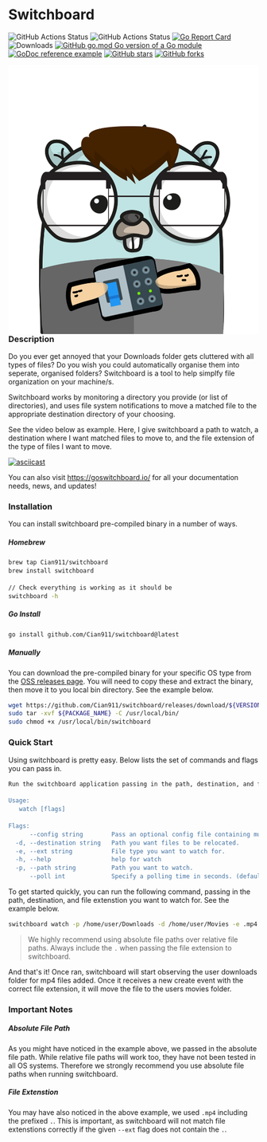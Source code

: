 # Switchboard
![GitHub Actions Status](https://github.com/Cian911/switchboard/workflows/Release/badge.svg) ![GitHub Actions Status](https://github.com/Cian911/switchboard/workflows/Test%20Suite/badge.svg)  [![Go Report Card](https://goreportcard.com/badge/github.com/cian911/switchboard)](https://goreportcard.com/report/github.com/cian911/switchboard) ![Downloads](https://img.shields.io/github/downloads/Cian911/switchboard/total.svg) [![GitHub go.mod Go version of a Go module](https://img.shields.io/github/go-mod/go-version/Cian911/switchboard.svg)](https://github.com/Cian911/switchboard) [![GoDoc reference example](https://img.shields.io/badge/godoc-reference-blue.svg)](https://pkg.go.dev/github.com/cian911/switchboard) [![GitHub stars](https://badgen.net/github/stars/Cian911/switchboard)](https://GitHub.com/Cian911/switchboard/starazers/) [![GitHub forks](https://badgen.net/github/forks/Cian911/switchboard/)](https://GitHub.com/Cian911/switchboard/network/)

<p align="center">
  <img style="float: right;" src="examples/logo.png" alt="Gomerge logo"/>
</p>

### Description
Do you ever get annoyed that your Downloads folder gets cluttered with all types of files? Do you wish you could automatically organise them into seperate, organised folders? Switchboard is a tool to help simplfy file organization on your machine/s. 

Switchboard works by monitoring a directory you provide (or list of directories), and uses file system notifications to move a matched file to the appropriate destination directory of your choosing.

See the video below as example. Here, I give switchboard a path to watch, a destination where I want matched files to move to, and the file extension of the type of files I want to move.


[![asciicast](https://asciinema.org/a/OwbnYltbn0jcSAGzfdmujwklJ.svg)](https://asciinema.org/a/OwbnYltbn0jcSAGzfdmujwklJ)

You can also visit https://goswitchboard.io/ for all your documentation needs, news, and updates!


### Installation

You can install switchboard pre-compiled binary in a number of ways.

##### Homebrew

```sh
brew tap Cian911/switchboard
brew install switchboard

// Check everything is working as it should be
switchboard -h
```

##### Go Install

```sh
go install github.com/Cian911/switchboard@latest
```

##### Manually

You can download the pre-compiled binary for your specific OS type from the [OSS releases page](https://github.com/Cian911/switchboard/releases). You will need to copy these and extract the binary, then move it to you local bin directory. See the example below.

```sh
wget https://github.com/Cian911/switchboard/releases/download/${VERSION}/${PACKAGE_NAME}
sudo tar -xvf ${PACKAGE_NAME} -C /usr/local/bin/
sudo chmod +x /usr/local/bin/switchboard
```

### Quick Start

Using switchboard is pretty easy. Below lists the set of commands and flags you can pass in.

```sh
Run the switchboard application passing in the path, destination, and file type you'd like to watch for.

Usage:
   watch [flags]

Flags:
      --config string        Pass an optional config file containing multiple paths to watch.
  -d, --destination string   Path you want files to be relocated.
  -e, --ext string           File type you want to watch for.
  -h, --help                 help for watch
  -p, --path string          Path you want to watch.
      --poll int             Specify a polling time in seconds. (default 60)
```

To get started quickly, you can run the following command, passing in the path, destination, and file extenstion you want to watch for. See the example below.

```sh
switchboard watch -p /home/user/Downloads -d /home/user/Movies -e .mp4
```

> We highly recommend using absolute file paths over relative file paths. Always include the `.` when passing the file extension to switchboard.

And that's it! Once ran, switchboard will start observing the user downloads folder for mp4 files added. Once it receives a new create event with the correct file extension, it will move the file to the users movies folder.

### Important Notes

##### Absolute File Path

As you might have noticed in the example above, we passed in the absolute file path. While relative file paths will work too, they have not been tested in all OS systems. Therefore we strongly recommend you use absolute file paths when running switchboard.

##### File Extenstion

You may have also noticed in the above example, we used `.mp4` including the prefixed `.`. This is important, as switchboard will not match file extenstions correctly if the given `--ext` flag does not contain the `.`.

